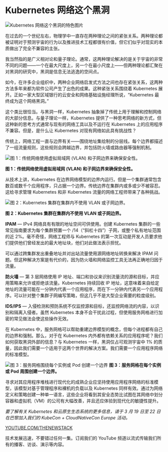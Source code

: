 # Kubernetes 网络这个黑洞

![Kubernetes 网络这个黑洞的特色图片](https://cdn.thenewstack.io/media/2024/02/bde635cc-black-hole-1024x576.png)

在过去的一个世纪左右，物理学中一直存在两种理论之间的紧张关系。两种理论都被证明对于预测宇宙的行为以及推进技术工程都很有价值，但它们似乎对现实的本质做出了完全不兼容的主张。

我当然指的是广义相对论和量子理论。通常，这两种理论解决的是关于宇宙的非常不同的问题——一个在最大尺度上，另一个在最小尺度上——但两种理论都汇聚在对黑洞的研究中，黑洞是信息无法逃逸的空间点。

如今，在许多企业组织中，两种企业网络启发式方法之间也存在紧张关系，这两种方法多年来都为软件公司产生了出色的成果。这种紧张关系围绕着 Kubernetes 展开。正如一家大型区域银行的云安全和网络基础设施经理所说，“Kubernetes 最终成为这个网络黑洞。”

这个类比很恰当。与黑洞一样，Kubernetes 抽象掉了传统上用于理解和控制网络的大部分信息。与量子理论一样，Kubernetes 提供了一种思考网络的新方式，但这种新的思考方式通常与现有的网络工具以及不运行在 Kubernetes 上的应用程序不兼容。但是，是什么让 Kubernetes 对现有网络如此具有挑战性？

传统上，网络工程一直与边界有关——围绕地址集绘制的分层线。每个边界都描述了一组流量规则，这些规则会跨越边界，并包括防火墙或路由器等强制机制。

![图 1：传统网络使用虚拟局域网 (VLAN) 和子网边界来确保安全性。](https://cdn.thenewstack.io/media/2024/03/cbafbb45-network3.jpg)

**图 1：传统网络使用虚拟局域网 (VLAN) 和子网边界来确保安全性。**

从技术上讲，Kubernetes 在边界网络模型的边界内运行。但是一个集群通常包含数百或数千个应用程序，只占据一个边界。传统边界在集群内或多或少不被容忍。这给寻求管理 Kubernetes 和非 Kubernetes 流量的网络工程师带来了各种挑战。

![图 2：Kubernetes 集群在集群内不使用 VLAN 或子网边界。](https://cdn.thenewstack.io/media/2024/02/d3615242-image2.png)

**图 2：Kubernetes 集群在集群内不使用 VLAN 或子网边界。**

**IPAM** — IPv4 网络具有有限的地址空间可供使用。创建 Kubernetes 集群的一些常见指南要求为每个集群预置一个 /14（“斜杠十四”）子网，或整个私有地址范围的近 2%。毫不奇怪，网络工程师与 Kubernetes 的第一次互动是开发人员要求他们提供他们曾经发出的最大地址块，他们对此做法表示担忧。

可以通过跨集群发出重叠地址并对出站流量使用源网络地址转换来解决 IPAM 问题。但这种解决方案是有代价的，因为防火墙和网络监控工具无法再正确地归因于流量。

**防火墙** — 第 3 层网络使用 IP 地址、端口和协议来识别流量流的源和目标，并应用策略来允许或拒绝该流量。Kubernetes 持续回收 IP 地址，这意味着来自给定地址的流量可能在一分钟内代表一个应用程序，而在下一分钟内代表另一个应用程序。可以针对整个集群子网编写策略，但这几乎不是大型企业需要的粒度级别。

**IDS/IPS** — 入侵检测和预防系统不仅监控源和目标，还监控网络流的内容，以识别和隔离入侵者。虽然 Kubernetes 本身不会干扰此过程，但使用服务网格进行加密的常见做法会使这些操作无效。

在 Kubernetes 中，服务网格可以帮助重建边界模型的概念，但每个进程都有自己的边界和强制。那么，对于在 Kubernetes 内外都有依赖关系的应用程序呢？我们如何获取黑洞外部的信息？与 Kubernetes 一样，黑洞仅占可观测宇宙中 1% 的质量，因此我们需要一个适用于这两个世界的解决方案。我们需要一个应用程序网络的标准模型。

![图 3：服务网格围绕每个实例或 Pod 创建一个边界](https://cdn.thenewstack.io/media/2024/02/bf5ba26d-image5.png)
**图 3：服务网格在每个实例或 Pod 周围创建一个边界。**

寻求对其应用程序堆栈进行现代化的成熟企业应坚持使用应用程序网络的标准模型，该模型对基于管理程序和裸机的负载以及 Kubernetes 同样有效。通过为网络定义和策略创建一种单一语言，这些企业将看到其安全态势比试图在其网络中划分容器和虚拟机（VM）的公司有大幅改善，并且还应体验到现代化的敏捷性提升。

*要了解有关 Kubernetes 和云原生生态系统的更多信息，请于 3 月 19 日至 22 日在巴黎加入我们的 KubeCon + CloudNativeCon Europe 活动。*

[YOUTUBE.COM/THENEWSTACK](https://youtube.com/thenewstack?sub_confirmation=1)

技术发展迅速，不要错过任何一集。订阅我们的 YouTube 频道以流式传输我们所有的播客、访谈、演示等内容。